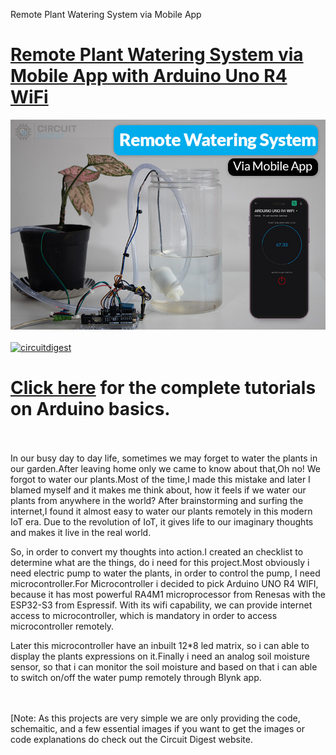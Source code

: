 Remote Plant Watering System via Mobile App
# [Remote Plant Watering System via Mobile App with Arduino Uno R4 WiFi](https://circuitdigest.com/microcontroller-projects/)

<img src="https://github.com/Circuit-Digest/Basic-Arduino-Tutorials-for-Beginners-/blob/4214c8d8e6c23b595896fba25d0e3b44ea8f581f/Remote%20Plant%20Watering%20System%20via%20Mobile%20App/Title%20Image.jpg" width="" alt="alt_text" title="image_tooltip">
<br>

<br>
<a href="https://circuitdigest.com/tags/arduino"><img src="https://img.shields.io/static/v1?label=&labelColor=505050&message=Arduino Basic Tutorials Circuit Digest&color=%230076D6&style=social&logo=google-chrome&logoColor=%230076D6" alt="circuitdigest"/></a>
<br>

[<h1>Click here](https://circuitdigest.com/tags/arduino) for the complete tutorials on Arduino basics.</h1>


<br>
<br>
In our busy day to day life, sometimes we may forget to water the plants in our garden.After leaving home only we came to know about that,Oh no! We forgot to water our plants.Most of the time,I made this mistake and later I blamed myself and it makes me think about, how it feels if we water our plants from anywhere in the world? After brainstorming and surfing the internet,I found it almost easy to water our plants remotely in this modern IoT era. Due to the revolution of IoT, it gives life to our imaginary thoughts and makes it live in the real world.

So, in order to convert my thoughts into action.I created an checklist to determine what are the things, do i need for this project.Most obviously i need electric pump to water the plants, in order to control the pump, I need microcontroller.For Microcontroller i decided to pick Arduino UNO R4 WIFI, because it has most powerful RA4M1 microprocessor from Renesas with the ESP32-S3  from Espressif. With its wifi capability, we can provide internet access to microcontroller, which is mandatory in order to access microcontroller remotely.

Later this microcontroller have an inbuilt 12*8 led matrix, so i can able to display the plants expressions on it.Finally i need an analog soil moisture sensor, so that i can monitor the soil moisture and based on that i can able to switch on/off the water pump remotely through Blynk app.

<br>
<br>
[Note: As this projects are very simple we are only providing the code, schemaitic, and a few essential images if you want to get the images or code explanations do check out the Circuit Digest website.
<br>
<br>


